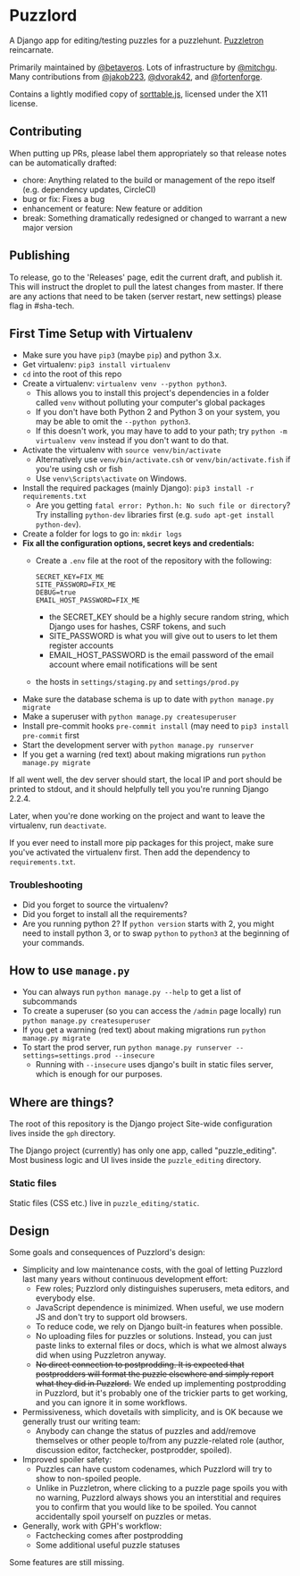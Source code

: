 # Puzzlord

A Django app for editing/testing puzzles for a puzzlehunt. [Puzzletron](https://github.com/mysteryhunt/puzzle-editing/) reincarnate.

Primarily maintained by [@betaveros](https://github.com/betaveros). Lots of infrastructure by [@mitchgu](https://github.com/mitchgu). Many contributions from [@jakob223](https://github.com/jakob223), [@dvorak42](https://github.com/dvorak42), and [@fortenforge](https://github.com/fortenforge).

Contains a lightly modified copy of [sorttable.js](https://kryogenix.org/code/browser/sorttable/), licensed under the X11 license.

## Contributing
When putting up PRs, please label them appropriately so that release notes can be automatically drafted:

- chore: Anything related to the build or management of the repo itself (e.g. dependency updates, CircleCI)
- bug or fix: Fixes a bug
- enhancement or feature: New feature or addition
- break: Something dramatically redesigned or changed to warrant a new major version

## Publishing
To release, go to the 'Releases' page, edit the current draft, and publish it. This will instruct the droplet to pull the latest changes from master. If there are any actions that need to be taken (server restart, new settings) please flag in #sha-tech.

## First Time Setup with Virtualenv

- Make sure you have `pip3` (maybe `pip`) and python 3.x.
- Get virtualenv: `pip3 install virtualenv`
- `cd` into the root of this repo
- Create a virtualenv: `virtualenv venv --python python3`.
	- This allows you to install this project's dependencies in a folder called `venv` without polluting your computer's global packages
	- If you don't have both Python 2 and Python 3 on your system, you may be able to omit the `--python python3`.
	- If this doesn't work, you may have to add to your path; try `python -m virtualenv venv` instead if you don't want to do that.
- Activate the virtualenv with `source venv/bin/activate`
	- Alternatively use `venv/bin/activate.csh` or `venv/bin/activate.fish` if you're using csh or fish
	- Use `venv\Scripts\activate` on Windows.
- Install the required packages (mainly Django): `pip3 install -r requirements.txt`
	- Are you getting `fatal error: Python.h: No such file or directory`? Try installing `python-dev` libraries first (e.g. `sudo apt-get install python-dev`).
- Create a folder for logs to go in: `mkdir logs`
- **Fix all the configuration options, secret keys and credentials:**
    - Create a `.env` file at the root of the repository with the following:

        ```
        SECRET_KEY=FIX_ME
        SITE_PASSWORD=FIX_ME
        DEBUG=true
        EMAIL_HOST_PASSWORD=FIX_ME
        ```

        - the SECRET_KEY should be a highly secure random string, which Django uses for hashes, CSRF tokens, and such
        - SITE_PASSWORD is what you will give out to users to let them register accounts
        - EMAIL_HOST_PASSWORD is the email password of the email account where email notifications will be sent
	- the hosts in `settings/staging.py` and `settings/prod.py`
- Make sure the database schema is up to date with `python manage.py migrate`
- Make a superuser with `python manage.py createsuperuser`
- Install pre-commit hooks `pre-commit install` (may need to `pip3 install pre-commit` first
- Start the development server with `python manage.py runserver`
- If you get a warning (red text) about making migrations run `python manage.py migrate`

If all went well, the dev server should start, the local IP and port should be
printed to stdout, and it should helpfully tell you you're running Django
2.2.4.

Later, when you're done working on the project and want to leave the virtualenv,
run `deactivate`.

If you ever need to install more pip packages for this project, make sure you've
activated the virtualenv first. Then add the dependency to `requirements.txt`.

### Troubleshooting
 - Did you forget to source the virtualenv?
 - Did you forget to install all the requirements?
 - Are you running python 2? If `python version` starts with 2, you might need to install python 3, or to swap `python` to `python3` at the beginning of your commands.

## How to use `manage.py`

 - You can always run `python manage.py --help` to get a list of subcommands
 - To create a superuser (so you can access the `/admin` page locally) run `python manage.py createsuperuser`
 - If you get a warning (red text) about making migrations run `python manage.py migrate`
 - To start the prod server, run `python manage.py runserver --settings=settings.prod --insecure`
   - Running with `--insecure` uses django's built in static files server, which is enough for our purposes.

## Where are things?

The root of this repository is the Django project
Site-wide configuration lives inside the `gph` directory.

The Django project (currently) has only one app, called "puzzle_editing". Most
business logic and UI lives inside the `puzzle_editing` directory.

### Static files

Static files (CSS etc.) live in `puzzle_editing/static`.

## Design

Some goals and consequences of Puzzlord's design:

- Simplicity and low maintenance costs, with the goal of letting Puzzlord last many years without continuous development effort:
    - Few roles; Puzzlord only distinguishes superusers, meta editors, and everybody else.
    - JavaScript dependence is minimized. When useful, we use modern JS and don't try to support old browsers.
    - To reduce code, we rely on Django built-in features when possible.
    - No uploading files for puzzles or solutions. Instead, you can just paste links to external files or docs, which is what we almost always did when using Puzzletron anyway.
    - ~~No direct connection to postprodding. It is expected that postprodders will format the puzzle elsewhere and simply report what they did in Puzzlord.~~ We ended up implementing postprodding in Puzzlord, but it's probably one of the trickier parts to get working, and you can ignore it in some workflows.
- Permissiveness, which dovetails with simplicity, and is OK because we generally trust our writing team:
    - Anybody can change the status of puzzles and add/remove themselves or other people to/from any puzzle-related role (author, discussion editor, factchecker, postprodder, spoiled).
- Improved spoiler safety:
    - Puzzles can have custom codenames, which Puzzlord will try to show to non-spoiled people.
    - Unlike in Puzzletron, where clicking to a puzzle page spoils you with no warning, Puzzlord always shows you an interstitial and requires you to confirm that you would like to be spoiled. You cannot accidentally spoil yourself on puzzles or metas.
- Generally, work with GPH's workflow:
    - Factchecking comes after postprodding
    - Some additional useful puzzle statuses

Some features are still missing.
